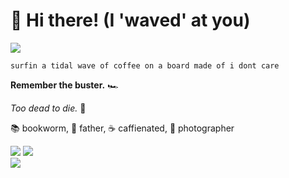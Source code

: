 # 🌊 Hi there! (I 'waved' at you)

![](https://komarev.com/ghpvc/?username=joyousdevil)

```surfin a tidal wave of coffee on a board made of i dont care```

**Remember the buster.** 🏎

_Too dead to die._ 🚬

📚 bookworm, 👶 father, ☕ caffienated, 📸 photographer

![](https://github-readme-stats.vercel.app/api?username=joyousdevil&theme=light&hide_border=false&include_all_commits=true&count_private=true)
![](https://github-readme-streak-stats.herokuapp.com/?user=joyousdevil&theme=light&hide_border=false)<br/>
![](https://github-readme-stats.vercel.app/api/top-langs/?username=joyousdevil&theme=light&hide_border=false&include_all_commits=true&count_private=true&layout=compact)
